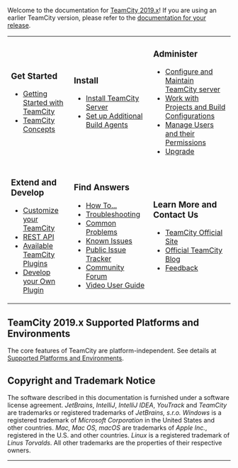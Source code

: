 [//]: # (title: TeamCity Documentation)
[//]: # (auxiliary-id: TeamCity Documentation)
Welcome to the documentation for [TeamCity 2019.x](https://www.jetbrains.com/teamcity/)! If you are using an earlier TeamCity version, please refer to the [documentation for your release](https://confluence.jetbrains.com/display/TW/Documentation).


<table>
<tr>
</tr>

<tr>

<td>

### Get Started

* [Getting Started with TeamCity](getting-started-with-teamcity.md)   
* [TeamCity Concepts](concepts.md)
    
</td>

<td>
    
### Install
    
* [Install TeamCity Server](installation.md)  
* [Set up Additional Build Agents](setting-up-and-running-additional-build-agents.md)
    
</td>

<td>

### Administer  
    
* [Configure and Maintain TeamCity server](teamcity-configuration-and-maintenance.md) 
* [Work with Projects and Build Configurations](managing-projects-and-build-configurations.md) 
* [Manage Users and their Permissions](managing-user-accounts-groups-and-permissions.md) 
* [Upgrade](upgrade.md)

</td> </tr>

<tr>

<td>

 ### Extend and Develop 
     
* [Customize your TeamCity](extending-teamcity.md) 
* [REST API](rest-api.md)
* [Available TeamCity Plugins](https://plugins.jetbrains.com/?teamcity) 
* [Develop your Own Plugin](https://plugins.jetbrains.com/docs/teamcity/)
    
</td>

<td>
       
### Find Answers
    
* [How To...](how-to.md)
* [Troubleshooting](troubleshooting.md)
* [Common Problems](common-problems.md)
* [Known Issues](known-issues.md)
* [Public Issue Tracker](http://youtrack.jetbrains.net/issues/TW)
* [Community Forum](http://jb.gg/teamcity-forum)
* [Video User Guide](http://blog.jetbrains.com/teamcity/2013/05/teamcity-user-guide-courseware/)
    
</td>

   
<td>
 
### Learn More and Contact Us
   
* [TeamCity Official Site](http://www.jetbrains.com/teamcity)
* [Official TeamCity Blog](http://blogs.jetbrains.com/teamcity/)
* [Feedback](https://confluence.jetbrains.com/display/TW/Feedback)
    
</td></tr>
</table>







 

## TeamCity 2019.x Supported Platforms and Environments

The core features of TeamCity are platform-independent. See details at [Supported Platforms and Environments](supported-platforms-and-environments.md). 

[//]: # (Internal note. Do not delete. "TeamCity Documentationd313e156.txt")    



## Copyright and Trademark Notice

The software described in this documentation is furnished under a software license agreement.  _JetBrains_, _IntelliJ_, _IntelliJ IDEA_, _YouTrack_ and _TeamCity_ are trademarks or registered trademarks of _JetBrains, s.r.o._  _Windows_ is a registered trademark of _Microsoft Corporation_ in the United States and other countries. _Mac,_ _Mac OS, macOS_ are trademarks of _Apple Inc._, registered in the U.S. and other countries. _Linux_ is a registered trademark of _Linus Torvalds_. All other trademarks are the properties of their respective owners.

__ __